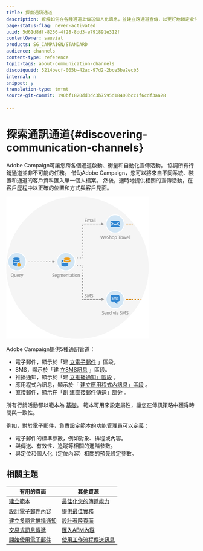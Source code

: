 ```yaml
---
title: 探索通訊通道
description: 瞭解如何在各種通道上傳送個人化訊息，並建立跨通道宣傳，以更好地鎖定收件者。
page-status-flag: never-activated
uuid: 5d61d8df-8256-4f28-8dd3-e791891e312f
contentOwner: sauviat
products: SG_CAMPAIGN/STANDARD
audience: channels
content-type: reference
topic-tags: about-communication-channels
discoiquuid: 5214becf-005b-42ac-97d2-2bce5ba2ecb5
internal: n
snippet: y
translation-type: tm+mt
source-git-commit: 190bf1820dd3dc3b7595d18400bcc1f6cdf3aa28

---
```



# 探索通訊通道{#discovering-communication-channels}

Adobe Campaign可讓您跨各個通道啟動、衡量和自動化宣傳活動。
協調所有行銷通道並非不可能的任務。 借助Adobe Campaign，您可以將來自不同系統、裝置和通道的客戶資料匯入單一個人檔案。 然後，適時地提供相關的宣傳活動，在客戶歷程中以正確的位置和方式與客戶見面。

![](assets/do-not-localize/cross-channel.png)

Adobe Campaign提供5種通訊管道：

* 電子郵件，顯示於「建 [立電子郵件](../../channels/using/about-emails.md) 」區段。
* SMS，顯示於「建 [立SMS訊息](../../channels/using/about-sms-messages.md) 」區段。
* 推播通知，顯示於「建 [立推播通知」區段](../../channels/using/about-push-notifications.md) 。
* 應用程式內訊息，顯示於「 [建立應用程式內訊息」區段](../../channels/using/about-in-app-messaging.md) 。
* 直接郵件，顯示在「創 [建直接郵件傳送」部分](../../channels/using/about-direct-mail.md) 。

所有行銷活動都以範本為 [基礎](../../start/using/marketing-activity-templates.md)。 範本可用來設定屬性，讓您在傳訊策略中獲得時間與一致性。

例如，對於電子郵件，負責設定範本的功能管理員可以定義：

* 電子郵件的標準參數，例如對象、排程或內容。
* 與傳送、有效性、追蹤等相關的進階參數。
* 與定位和個人化（定位內容）相關的預先設定參數。

## 相關主題

| 有用的頁面 | 其他資源 |
|---|---|
| [建立範本](../../start/using/marketing-activity-templates.md) | [最佳化您的傳遞能力](../../sending/using/about-deliverability.md) |
| [設計電子郵件內容](../../designing/using/designing-content-in-adobe-campaign.md) | [提供最佳實務](https://helpx.adobe.com/campaign/kb/delivery-best-practices.html) |
| [建立多語言推播通知](../../channels/using/creating-a-multilingual-push-notification.md) | [設計著陸頁面](../../channels/using/getting-started-with-landing-pages.md) |
| [交易式訊息傳遞](../../channels/using/about-transactional-messaging.md) | [匯入AEM內容](../../integrating/using/creating-email-experience-manager.md) |
| [開始使用電子郵件](https://helpx.adobe.com/campaign/kb/acs-get-started-with-emails.html) | [使用工作流程傳送訊息](../../automating/using/about-channel-activities.md) |
